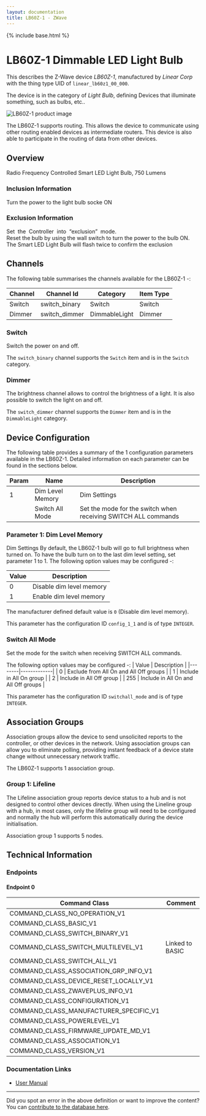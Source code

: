 ```yaml
---
layout: documentation
title: LB60Z-1 - ZWave
---
```


{% include base.html %}

# LB60Z-1 Dimmable LED Light Bulb
This describes the Z-Wave device *LB60Z-1*, manufactured by *Linear Corp* with the thing type UID of ```linear_lb60z1_00_000```.

The device is in the category of *Light Bulb*, defining Devices that illuminate something, such as bulbs, etc..

![LB60Z-1 product image](https://www.cd-jackson.com/zwave_device_uploads/8/8_default.jpg)


The LB60Z-1 supports routing. This allows the device to communicate using other routing enabled devices as intermediate routers.  This device is also able to participate in the routing of data from other devices.

## Overview

Radio Frequency Controlled Smart LED Light Bulb, 750 Lumens

### Inclusion Information

Turn the power to the light bulb socke ON

### Exclusion Information

Set  the  Controller  into  “exclusion”  mode.  
Reset the bulb by using the wall switch to turn the power to the bulb ON. The Smart LED Light Bulb will flash twice to confirm the exclusion

## Channels

The following table summarises the channels available for the LB60Z-1 -:

| Channel | Channel Id | Category | Item Type |
|---------|------------|----------|-----------|
| Switch | switch_binary | Switch | Switch | 
| Dimmer | switch_dimmer | DimmableLight | Dimmer | 

### Switch

Switch the power on and off.

The ```switch_binary``` channel supports the ```Switch``` item and is in the ```Switch``` category.

### Dimmer

The brightness channel allows to control the brightness of a light.
            It is also possible to switch the light on and off.

The ```switch_dimmer``` channel supports the ```Dimmer``` item and is in the ```DimmableLight``` category.



## Device Configuration

The following table provides a summary of the 1 configuration parameters available in the LB60Z-1.
Detailed information on each parameter can be found in the sections below.

| Param | Name  | Description |
|-------|-------|-------------|
| 1 | Dim Level Memory | Dim Settings |
|  | Switch All Mode | Set the mode for the switch when receiving SWITCH ALL commands |

### Parameter 1: Dim Level Memory

Dim Settings
By default, the LB60Z-1 bulb will go to full brightness when turned on. To have the bulb turn on to the last dim level setting, set parameter 1 to 1.
The following option values may be configured -:

| Value  | Description |
|--------|-------------|
| 0 | Disable dim level memory |
| 1 | Enable dim level memory |

The manufacturer defined default value is ```0``` (Disable dim level memory).

This parameter has the configuration ID ```config_1_1``` and is of type ```INTEGER```.

### Switch All Mode

Set the mode for the switch when receiving SWITCH ALL commands.

The following option values may be configured -:
| Value  | Description |
|--------|-------------|
| 0 | Exclude from All On and All Off groups |
| 1 | Include in All On group |
| 2 | Include in All Off group |
| 255 | Include in All On and All Off groups |

This parameter has the configuration ID ```switchall_mode``` and is of type ```INTEGER```.


## Association Groups

Association groups allow the device to send unsolicited reports to the controller, or other devices in the network. Using association groups can allow you to eliminate polling, providing instant feedback of a device state change without unnecessary network traffic.

The LB60Z-1 supports 1 association group.

### Group 1: Lifeline

The Lifeline association group reports device status to a hub and is not designed to control other devices directly. When using the Lineline group with a hub, in most cases, only the lifeline group will need to be configured and normally the hub will perform this automatically during the device initialisation.

Association group 1 supports 5 nodes.

## Technical Information

### Endpoints

#### Endpoint 0

| Command Class | Comment |
|---------------|---------|
| COMMAND_CLASS_NO_OPERATION_V1| |
| COMMAND_CLASS_BASIC_V1| |
| COMMAND_CLASS_SWITCH_BINARY_V1| |
| COMMAND_CLASS_SWITCH_MULTILEVEL_V1| Linked to BASIC|
| COMMAND_CLASS_SWITCH_ALL_V1| |
| COMMAND_CLASS_ASSOCIATION_GRP_INFO_V1| |
| COMMAND_CLASS_DEVICE_RESET_LOCALLY_V1| |
| COMMAND_CLASS_ZWAVEPLUS_INFO_V1| |
| COMMAND_CLASS_CONFIGURATION_V1| |
| COMMAND_CLASS_MANUFACTURER_SPECIFIC_V1| |
| COMMAND_CLASS_POWERLEVEL_V1| |
| COMMAND_CLASS_FIRMWARE_UPDATE_MD_V1| |
| COMMAND_CLASS_ASSOCIATION_V1| |
| COMMAND_CLASS_VERSION_V1| |

### Documentation Links

* [User Manual](https://www.cd-jackson.com/zwave_device_uploads/8/LB60Z-install.pdf)

---

Did you spot an error in the above definition or want to improve the content?
You can [contribute to the database here](http://www.cd-jackson.com/index.php/zwave/zwave-device-database/zwave-device-list/devicesummary/8).
